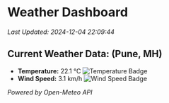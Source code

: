 
# Weather Dashboard

_Last Updated: 2024-12-04 22:09:44_

## Current Weather Data: (Pune, MH)
- **Temperature:** 22.1 °C ![Temperature Badge](https://img.shields.io/badge/Temperature-Medium%20Temp-green)
- **Wind Speed:** 3.1 km/h ![Wind Speed Badge](https://img.shields.io/badge/Wind%20Speed-Low%20Wind-blue)

*Powered by Open-Meteo API*
